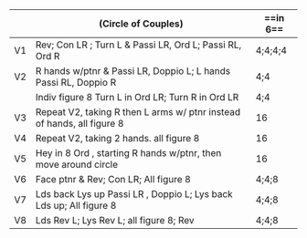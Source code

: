 ||(Circle of Couples) |==in 6==|
|-----|----|-----|
|V1| Rev; Con LR ; Turn L & Passi LR, Ord L; Passi RL, Ord R |4;4;4;4|
|V2| R hands w/ptnr & Passi LR, Doppio L; L hands Passi RL, Doppio R |4;4|
||Indiv figure 8 Turn L in Ord LR; Turn R in Ord LR |4;4|
|V3| Repeat V2, taking R then L arms w/ ptnr instead of hands, all figure 8 |16|
|V4| Repeat V2, taking 2 hands. all figure 8 |16|
|V5| Hey in 8 Ord , starting R hands w/ptnr, then move around circle |16|
|V6| Face ptnr & Rev; Con LR; All figure 8 |4;4;8|
|V7| Lds back Lys up Passi LR , Doppio L; Lys back Lds up; All figure 8 |4;4;8|
|V8| Lds Rev L; Lys Rev L; all figure 8; Rev |4;4;8|
